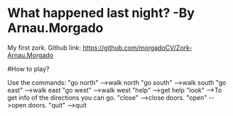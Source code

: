 # What happened last night? -By Arnau.Morgado
My first zork.
Github link: https://github.com/morgadoCV/Zork-Arnau.Morgado

#How to play?

Use the commands:
"go north"  -->walk north
"go south"  -->walk south
"go east"   -->walk east
"go west"   -->walk west
"help"      -->get help
"look"      -->To get info of the directions you can go.
"close"     -->close doors.
"open"      -->open doors.
"quit"      -->quit
